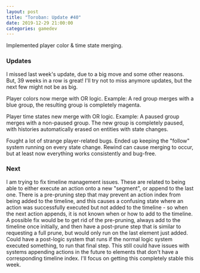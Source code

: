 ```yaml
---
layout: post
title: "Toroban: Update #40"
date: 2019-12-29 21:00:00
categories: gamedev
---
```


Implemented player color & time state merging.

### Updates

I missed last week's update, due to a big move and some other reasons. But, 39 weeks in a row is great! I'll try not to miss anymore updates, but the next few might not be as big.

Player colors now merge with OR logic. Example: A red group merges with a blue group, the resulting group is completely magenta.

Player time states new merge with OR logic. Example: A paused group merges with a non-paused group. The new group is completely paused, with histories automatically erased on entities with state changes.

Fought a lot of strange player-related bugs. Ended up keeping the "follow" system running on every state change. Rewind can cause merging to occur, but at least now everything works consistently and bug-free.

### Next

I am trying to fix timeline management issues. These are related to being able to either execute an action onto a new "segment", or append to the last one. There is a pre-pruning step that may prevent an action index from being added to the timeline, and this causes a confusing state where an action was successfully executed but not added to the timeline - so when the next action appends, it is not known when or how to add to the timeline. A possible fix would be to get rid of the pre-pruning, always add to the timeline once initially, and then have a post-prune step that is similar to requesting a full prune, but would only run on the last element just added. Could have a post-logic system that runs if the normal logic system executed something, to run that final step. This still could have issues with systems appending actions in the future to elements that don't have a corresponding timeline index. I'll focus on getting this completely stable this week.
